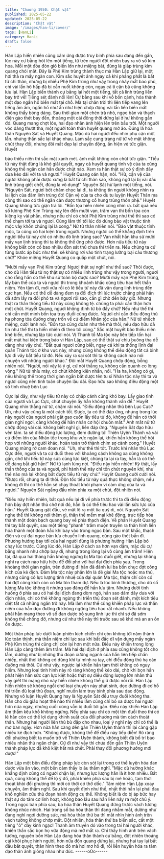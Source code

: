 ```yaml
---
title: "Chương 1950: Chật vật"
published: 2025-05-22
updated: 2025-05-22
description: 'Chật vật'
image: '/images/han-li/cover/'
tags: [HanLi]
category: HanLi
draft: false
---
```


Hàn Lập hiển nhiên cũng cảm ứng được truy binh phía sau đang
đến gần, lúc này cự bằng hót lên một tiếng, từ trên người đột
nhiên bay ra vô số kim hoa. Mỗi một đóa đón gió biến lớn như
miệng bát, đúng là giáp trùng kim quang chói mắt.
Đây là Phệ Kim trùng thành thục mà Hàn Lập giữ lại, một hơi thả
ra mấy ngàn con.
Kim sắc huyết ảnh ngay cả khi phảng phất là bất tử chỉ thân,
nhưng bị nhiều Phệ Kim trùng như vậỵ trong nháy mắt bao phủ,
chỉ vài lần hô hấp đã bị cắn nuốt không còn, ngay cả tí cặn bã
cũng không lưu lại.
Hàn Lập biến thành cự bằng lại hót một tiếng, tất cả linh trùng liền
bay trở về!
Tiếng sét đánh nổi lên!
Cự bằng sau khi vỗ bốn cánh, hóa thành một đạo ngần hồ biến
mất tại chỗ. Mà tại chân trời thì liên tiếp vang lên tiếng ầm ầm,
ngần hồ như ẩn như hiện chớp động vài lẩn liền biến mất không
thấy bóng dáng.
Sau thời gian một chén trà nhò, ngọc bàn và thạch điện gào thét
bay đến, thoáng một cái đông thời dừng lại ở hư không gần đó.
Quang mang chợt lóe, hai đạo nhân ảnh hiện lên trên bầu trời.
Một người vóc dáng thướt tha, một người toàn thân huyết quang
mờ ảo. Đúng là hóa thân Nguyên Sát và Huyết Quang.
Mặc dù hai người đều nhìn phụ cận một lần. nhưng thần sắc lại
khác nhau. Lam sắc cung trang nữ tử vẻ mặt không chút thay đổi,
nhưng đôi mắt đẹp lại chuyển động, ẩn hiện vẻ tức giận. Huyết

bào thiếu niên thì sắc mặt xanh mét. ánh mắt không còn chút tức
giận.
"Tiểu tử này thật đúng là khó giải quyết, ngay cả huyết quang tinh
vệ của ta cũng không thể ngăn cản hắn được chút nào. Xem ra
hắn thật sự có ý định dây dưa kéo dài với ta và ngươi."
Huyết Quang oán hận, nói.
"Hừ, cận vệ của ngươi không phải được xưng là bất tử chỉ thân
sao, không ngờ lại bị vài đầu linh trùng giết chết, đúng là vô
dụng!"
Nguyên Sát hừ lạnh một tiếng, nói.
"Nguyên Sát, ngươi bớt châm chọc lại đi, ta không tin ngươi
không nhìn ra lai lịch của đám linh trùng đó! Cận vệ của ta cho dù
tu luyện Huyết Thân ma công thì sao có thể ngăn cản được
thượng cổ hung trùng thôn phệ."
Huyết Quang không tức giận trả lời.
"Bổn tọa hiển nhiên cũng nhìn ra. bất quá nếu sổ lương Phệ Kim
Trùng này lên đến mười vạn, trăm vạn thì bổn tọa còn kiêng kỵ vài
phần, nhưng nếu chỉ có chút Phệ Kim trùng như thế thì sao có thể
chạm tới ta và ngươi. Cùng lắm thì tới lúc đó dùng bảo vật thuộc
tính mộc vây khốn chúng lại là xong."
Nữ tử thản nhiên nói.
"Bảo vật thuộc tính mộc, ta cũng có hai kiện trong người. Nhưng
ngươi có thể khẳng định trên người tiểu tử này chỉ có nhiêu đó
linh trùng sao? Vạn nhất hắn khu sử mười mấy vạn linh trùng thì
ta không thể ứng phó được. Hơn nữa tiểu tử này không biết còn
có bao nhiêu đòn sát thủ chưa thi triển ra. Nếu chúng ta cứ từng
bước áp bức như thế. sẽ không rơi vào tình trạng lưỡng bại câu
thương chứ!"
Khóe miệng Huyết Quang co quắp một chút, nói.

"Mười mấy vạn Phệ Kim trùng! Ngươi thật sự nghĩ như thế sao?
Thôi được, cho dù Hàn tiểu tử nọ thật sự có nhiều linh trùng như
vậy trong người, ngươi cho rằng hắn có thể khu sử toàn bộ được
sao? Mười mấy vạn Phệ Kim trùng, lấy bản thể của ta và ngươi
thì trong khoảnh khắc cũng tiêu hao hết thần niệm. Yên tâm đi,
mới vừa rồi có lẽ tiểu tử này đã vận dụng linh trùng đến cực hạn.
Nếu có thể dễ dàng đem ra đối địch thì lúc trước chẳng phải hắn
đã sớm lấy ra đối phó ta và ngươi rồi sao, cần gì chờ đến bây giờ.
Nhưng thật ra thần thông tiểu tử này cũng không tệ. chúng ta phải
cẩn thận hơn một chút. Huyết Quang, ngươi không định từ bỏ đấy
chứ? Nếu như thế thì chỉ cần một mình bổn tọa truy đuổi cũng
được. Ngươi chỉ cẩn điều động thủ hạ phong tỏa đường chạy trốn
về cứ điểm Nhân tộc của hắn."
Nữ tử nhếch miệng, cười lạnh nói.
"Bổn tọa cũng đoán như thế mà thôi, nếu đạo hữu đã tin như thế
thì ta hiển nhiên đi theo tới cùng."
Sắc mặt huyết bào thiếu niên khẽ biến, nhưng lập tức cười nói.
Vị Thánh tổ Ma tộc này liên tiếp tổn hại mất mát hai kiện trọng
bảo vì Hàn Lập, sao có thể thật sự chịu buông tha dễ dàng như
vậy chứ.
"Bất quá ngươi cũng biết, ngay cả khi ta thống lĩnh đại quân
Thánh tộc ờ khu vực này, nhưng cũng không thể điều động tất cả
binh lực đi vây bắt tiểu tử đó. Nếu xảy ra sai sót thì ta không cách
nào nói chuyện với những người khác."
Đôi mắt Huyết Quang chớp động, bỗng nhiên nói.
"Ngươi, nói vậy là ý gì, cứ nói thẳng ra, không cần quanh co lòng
vòng."
Nữ tử nhíu mày, có chút không kiên nhẫn, nói.
"Ha ha, không có gì, nếu không thể trong thời gian ngắn bắt được
tên tu sĩ Nhân tộc này thì ta và ngươi cũng nên tính toán chuyện
lâu dài. Đạo hữu sao không điêu động một số tinh nhuệ bên Lục

Cực lại đây, như vậy tiểu tử này có chắp cánh cũng khó bay. Lấy
giao tình của ngươi và Lục Cực, chút chuyện ấy hẳn không thành
vấn để."
Huyết Quang nhìn thẳng nữ tử, chậm rãi nói.
"Điều động nhân thủ bên Lục Cực? Uh, như vậy cũng là một cách
tốt. Được, ta có thể đáp ứng, nhưng trong lúc này người của
ngươi phải gắt gao cuốn lấy tiêu tử đó, không để hắn có thời gian
nghỉ ngơi, càng không để hắn nhân cơ hội chuồn mất."
Ánh mắt nữ tử chớp động vài cái. không biết nghĩ gì, liền đáp
ứng.
"Nguyên Sát đạo hữu vên tâm. ta sẽ điều động lực lượng, đem
đường tới Thiên Uyên Thành và vài cứ điểm lớn của Nhân tộc
trong khu vực ngăn lại, khiến hắn không thể hội họp với những
người khác, hoàn toàn trở thành chim sợ cành cong."
Huyết Quang mừng rỡ cam đoan nói.
"Uh, như thế thì tốt. Trước khi nhân thủ Lục Cực đến, ngươi và ta
cứ đuổi theo với khoảng cách không xa cũng không gần, chờ khi
tiểu tử này sức cùng lực kiệt, chúng ta lại ra tay, hẳn là có thể dễ
dàng bắt giữ hắn!"
Nữ tử lạnh lùng nói.
"Điểu này hiển nhiên! Kỳ thật, lấy thần thông của ta và ngươi, phi
hành thế này chỉ tổn chút nguyên khí, như thế nào mà lại không
bắt được tiểu tử này chứ."
Huyết Quang cười cười nói.
"Được rồi, chúng ta đi thôi. Độn tốc tiểu tử này quả thực không
chậm, nếu không đi thi có thể hắn sẽ chạy thoát khỏi phạm vi cảm
ứng của ta và ngươi."
Nguyên Sát ngẩng đầu nhìn phía xa một chút, đột nhiên nói.

"Điều này hiển nhiên, bất quá nếu lại đi về phía trước thì ta đã
điều động hơn bảy đợt nhân thủ chờ nơi đó, hẳn là có thể tiêu hao
vài lần sức lực của hắn."
Huyết Quang gật đầu, vẻ mặt lộ ra một tia quỷ dị, nói.
Nguyên Sát nghe thế thì không nói thêm gì, thân thể mềm mại
khẽ động, trực tiếp hóa thành một đoàn bạch quang bay về phía
thạch điện. Về phần Huyết Quang thì tay bắt quyết, sau một tiếng
"phanh" trầm muộn truyền ra thân hình liền hóa thành một đoàn
hắc khí bay vào trong ngọc bàn. Sau một khắc, thạch điện và cự
đại ngọc bàn lưu chuyển linh quang, cùng gào thét bắn đi.
Phương hướng bay tới của hai người đúng là phương hướng
Hàn Lập bỏ chạy lúc trước.
Cùng lúc đó, Hàn Lập ở cách xa hơn vạn dặm, mặc dù cự bằng
nhanh như chớp bay đi, nhưng trong lòng lại vô cùng âm trầm!
Hiện tại, đã qua hai tháng hắn không ngừng bị Ma tộc đuổi giết,
nhưng lại không nghĩ ra cách nào hữu hiệu để đối phó với hai đại
địch phía sau.
Trong khoảng thời gian ngắn, trên đường đi hắn đã đánh lui ba
bốn chục đợt công kích của kẻ địch. Đám Ma tộc này phần lớn là
đê giai Ma tộc hoặc ma thú, nhưng cũng có lực lượng tinh nhuệ
của đại quán Ma tộc, thậm chí còn có hai đợt công kích còn có
Ma tôn tham dự.
Nếu là lúc bình thường, cho dù số lượng Ma tộc không ít nhưng
sao đáng để hắn lưu tâm. Nhưng dưới tình huống ở phía sau có
hai đại địch đang dòm ngó, hắn sao dám dây dưa với địch nhân,
chỉ có thê không ngừng thi triển thủ đoạn sét đánh, một kích tiêu
diệt tất cả những ngăn trở này. Mà làm như thế cũng khiến pháp
lực và thần niệm của hắn dọc đường đi không ngừng tiêu hao rất
nhanh.
Nếu không phải hắn mang theo vô số đan dược bổ sung linh lực
thì chỉ sợ đã sớm không thể chống đỡ, nhưng cứ như thế này thì
trước sau sẽ khó mà an an ổn ổn được.

Một thân pháp lực dưới luân phiên kịch chiến chỉ còn không tới
năm thành lúc toàn thịnh, mà thần niệm chi lực sau khi bất đắc dĩ
vận dụng mấy ngàn Phệ Kim trùng thì cũng chỉ còn lại hơn một
nửa.
Điều này khiến trong lòng Hàn Lập càng thêm âm trầm.
Mà hai đại địch ớ phía sau cũng không tốt cho lắm, dường như bị
những thủ đoạn cường ngạnh của hắn liên tiếp chấn nhiếp, nhất
thời không có dũng khí tự mình ra tay, chỉ điều động thủ hạ cản
đường mà thôi.
Cứ như vậy, ngược lại khiến hắn tạm thời không có nguy hiểm.
Nhưng loại tình hình này rõ ràng không thể kéo dài, chờ khi bọn
hắn phát hiện hắn sức cạn lực kiệt hoặc thật sự điều động lượng
lớn nhân thủ vây giết thì mạng nhỏ này hiển nhiên không thể giữ
được nổi rồi.
Hàn Lập hiển nhiên sẽ không ngồi chờ loại chuyện này phát sinh,
dọc đường đi cơ hồ thi triển đủ loại thủ đoạn, nghĩ muốn làm truy
binh phía sau dao động. Nhưng vô luận Huyết Quang hay là
Nguyên Sát đều truy đuổi không tha.
Hắn cho dù giảo hoạt thế nào thì nhiều lắm cũng chỉ bỏ xa được
hai người hơn nửa ngày, nhưng cuối cùng vẫn bị đuổi tới gần.
Điều này khiến Hàn Lập âm thầm kêu khổ không ngừng.
Nếu phía sau chỉ có một tên đuổi theo thì có lẽ hắn còn có thể lợi
dụng khinh suất của đối phương mà tìm cách thoát thân. Nhưng
hai người liên thủ bù đắp cho nhau, loại ý nghĩ này chỉ có thể là
mơ ban ngày. Hơn nữa hắn càng đến gần Thiên Uyên thành thì
lại càng gặp nhiều kẻ địch hơn.
"Không được, không thể để điều này tiếp diễn! Rõ ràng đổi
phương biết ta muốn trở về Thiên Uyên thành, không biết đã bố trí
bao nhiêu nhân thủ ngăn chặn. Cứ đi như vậy thì chưa đến gần
Thiên Uyên thành pháp lực đã khô kiệt hết mà chết. Phải thay đổi
phương hướng mới được!"

Hàn Lập một bên điều động pháp lực còn sót lại trong cơ thể
luyện hóa đan dược vừa ăn vào, một bên cảm thấy lo âu thầm
nghĩ.
"Mặc dù hướng khác khẳng định cũng có người chặn lại, nhưng
lực lượng hẳn là ít hơn nhiều. Bất quá, cũng không thể để lộ ý đồ,
phải khiến phía sau bị mê hoặc, tạm thời thoát khòi đối phương thì
mới có thời cơ thở dốc."
Tâm niệm Hàn Lập xoay chuyển, âm thầm nghĩ.
Sau khi quyết định như thế, nhất thời hắn lại phải đau khổ nghiên
cứu thủ đoạn hành động cụ thể. Không biết là do bị áp bức hay
thật sự do tâm cơ linh hoạt, không bao lâu sau hắn liền nảy ra
một chủ ý.
Trong ngọc bàn phía sau, ba hóa thân Huyết Quang đứng trước
vách tường không nhúc nhích. Hai trong số ba hóa thân thì đang
nhắm mắt, dường như đang nghỉ ngơi dưỡng sức, mà hóa thân
thứ ba thì mắt nhìn hình ảnh trên vách tường không chớp mắt.
Đột nhiên, hóa thân thứ ba biến sắc, cất một tiếng "ồ" đầy kinh
ngạc!
Thanh âm truyền đó vào trong tai hai người khác, khiến thần sắc
bọn họ vừa động mà mở mắt ra.
Chỉ thấy hình ảnh trên vách tường, nguyên bổn Hàn Lập đang
hóa thân thành cự bằng, đột nhiên thoáng cái khôi phục hình
người, hơn nữa độn quang dừng lại, nhưng hai tay lại bắt đầu bắt
quyết, thân hình theo đó mà hơi mơ hồ đi, rồi liền huyễn hóa ra
tám đạo thân ảnh giống nhau như đúc.
------oOo------
